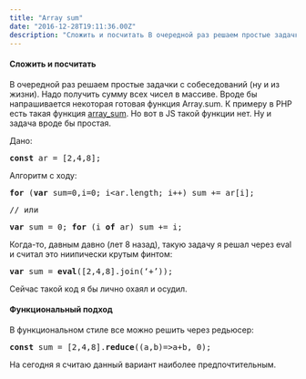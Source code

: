 ```yaml
---
title: "Array sum"
date: "2016-12-28T19:11:36.00Z"
description: "Сложить и посчитать В очередной раз решаем простые задачки с собеседований (ну и из жизни). Надо получить сумму всех чисел в мас"
---
```


<h4>Сложить и посчитать</h4>
<p>В очередной раз решаем простые задачки с собеседований (ну и из жизни). Надо получить сумму всех чисел в массиве. Вроде бы напрашивается некоторая готовая функция Array.sum. К примеру в PHP есть такая функция <a href="http://php.net/manual/ru/function.array-sum.php" target="_blank" rel="noopener noreferrer">array_sum</a>. Но вот в JS такой функции нет. Ну и задача вроде бы простая.</p>
<p>Дано:</p>
<pre><strong>const</strong> ar = [2,4,8];</pre>
<p>Алгоритм с ходу:</p>
<pre><strong>for</strong> (<strong>var</strong> sum=0,i=0; i&lt;ar.length; i++) sum += ar[i];</pre>
<pre>// или</pre>
<pre><strong>var</strong> sum = 0; <strong>for</strong> (i <strong>of</strong> ar) sum += i;</pre>
<p>Когда-то, давным давно (лет 8 назад), такую задачу я решал через eval и считал это ниипически крутым финтом:</p>
<pre><strong>var</strong> sum = <strong>eval</strong>([2,4,8].join(‘+’));</pre>
<p>Сейчас такой код я бы лично охаял и осудил.</p>
<h4>Функциональный подход</h4>
<p>В функциональном стиле все можно решить через редьюсер:</p>
<pre><strong>const</strong> sum = [2,4,8].<strong>reduce</strong>((a,b)=&gt;a+b, 0);</pre>
<p>На сегодня я считаю данный вариант наиболее предпочтительным.</p>


